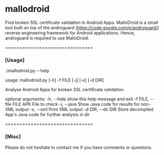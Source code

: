 mallodroid
==========

Find broken SSL certificate validation in Android Apps. MalloDroid is a small tool built on top of the androguard (https://code.google.com/p/androguard/) reverse engineering framework for Android applications. Hence, androguard is required to use MalloDroid.

===============================

### [Usage]
./mallodroid.py --help

usage: mallodroid.py [-h] -f FILE [-j] [-x] [-d DIR]

Analyse Android Apps for broken SSL certificate validation.

optional arguments:
  -h, --help            show this help message and exit
  -f FILE, --file FILE  APK File to check
  -j, --java            Show Java code for results for non-XML output
  -x, --xml             Print XML output
  -d DIR, --dir DIR     Store decompiled App's Java code for further analysis
                        in dir

===============================

### [Misc]
Please do not hesitate to contact me if you have comments or questions.
